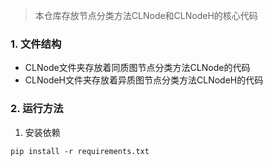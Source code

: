 > 本仓库存放节点分类方法CLNode和CLNodeH的核心代码

### 1. 文件结构
- CLNode文件夹存放着同质图节点分类方法CLNode的代码
- CLNodeH文件夹存放着异质图节点分类方法CLNodeH的代码


### 2. 运行方法
1. 安装依赖
```shell
pip install -r requirements.txt
```